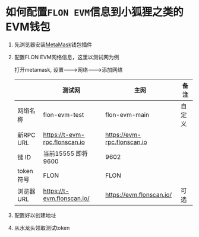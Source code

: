 # 如何配置`FLON EVM`信息到小狐狸之类的EVM钱包

1. 先浏览器安装[MetaMask](https://metamask.io/
   )钱包插件

2. 配置FLON EVM网络信息，这里以测试网为例

   打开metamask, 设置--->网络--->添加网络

   |           | 测试网                        | 主网                        | 备注   |
   | --------- | ----------------------------- | --------------------------- | ------ |
   | 网络名称  | flon-evm-test                 | flon-evm-main               | 自定义 |
   | 新RPC URL | https://t-evm-rpc.flonscan.io | https://evm-rpc.flonscan.io |        |
   | 链 ID     | 当前15555 即将9600            | 9602                        |        |
   | token符号 | FLON                          | FLON                        |        |
   | 浏览器URL | https://t-evm.flonscan.io/    | https://evm.flonscan.io/    | 可选   |

3. 配置好以创建地址

4. 从水龙头领取测试token
